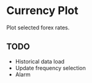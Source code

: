 # Currency Plot	

Plot selected forex rates.

## TODO

* Historical data load
* Update frequency selection
* Alarm